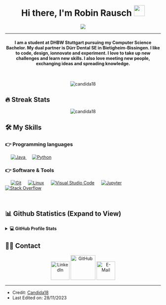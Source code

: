 <h1 align="center">Hi there, I'm Robin Rausch <img src="https://media.giphy.com/media/hvRJCLFzcasrR4ia7z/giphy.gif" width="35"></h1>
<p align="center">
  <a href="https://github.com/DenverCoder1/readme-typing-svg"><img src="https://readme-typing-svg.herokuapp.com?lines=Computer+Science+Student;Software+Developer;AI+Enthusiast;Interest+in+graphics+design;Actively+learning&center=true&width=500&height=50"></a>
</p>
<hr/>
<h4 align="center">I am a student at DHBW Stuttgart pursuing my Computer Science Bachelor. My dual partner is Dürr Dental SE in Bietigheim-Bissingen. I like to code, design, ionnovate and experiment. I love to take up new challenges and learn new skills. I also love meeting new people, exchanging ideas and spreading knowledge.</h4>
<br>
<p align="center"> <img src="https://komarev.com/ghpvc/?username=RauschRobin&label=Profile%20views&color=0e75b6&style=plastic" alt="candida18"/> </p>

## 🔥 Streak Stats
<p align="center"><img src="https://github-readme-streak-stats.herokuapp.com/?user=RauschRobin&theme=algolia" alt="candida18"/></p>

## 🛠️ My Skills
### 👉 Programming languages
<p align="left"> 
  &emsp; 
  <a href="https://www.java.com" target="_blank"> 
    <img alt="Java" src="https://img.shields.io/badge/Java-%23007396.svg?logo=java&logoColor=white">
  </a>
  &emsp;
   <a href="https://www.python.org" target="_blank">
    <img alt="Python" src="https://img.shields.io/badge/Python%20-%2314354C.svg?logo=python&logoColor=white">
  </a>
</p>

 ### 👉 Software & Tools
<p>
  &emsp;
    <a href="#"><img alt="Git" src="https://img.shields.io/badge/Git%20-%23F05033.svg?logo=git&logoColor=white"></a>
  &emsp;
    <a href="#"><img alt="Linux" src="https://img.shields.io/badge/Linux-FCC624?style=flat&logo=linux&logoColor=black"></a>
  &emsp;
    <a href="#"><img alt="Visual Studio Code" src="https://img.shields.io/badge/Visual%20Studio%20Code-0078d7.svg?logo=visual-studio-code&logoColor=white"></a>
  &emsp;
    <a href="#"><img alt="Jupyter" src="https://img.shields.io/badge/Jupyter%20-%23F37626.svg?logo=Jupyter&logoColor=white"></a>
  &emsp;
    <a href="#"><img alt="Stack Overflow" src="https://img.shields.io/badge/-Stack%20Overflow-FE7A16?logo=stack-overflow&logoColor=white"></a>
  &emsp;
</p>
<br/>

## 📊 Github Statistics (Expand to View) 
<details> 
  <summary><b>💻 GitHub Profile Stats</b></summary>
  <br/>
  <p align="center">
    <a href="https://github.com/anuraghazra/github-readme-stats"><img alt="Candida's Github Stats" src="https://github-readme-stats.vercel.app/api?username=RauschRobin&show_icons=true&count_private=true&theme=algolia" height="192px"/></a>
<br/>
  &nbsp;
	  <img src="https://github-readme-stats.vercel.app/api/top-langs?username=RauschRobin&show_icons=true&locale=en&layout=compact&theme=algolia" alt="candida18" height="192px"/>
  <br/>
  <b>Note:</b> Top languages is only a metric of the languages my public code consists of and doesn't reflect experience or skill level.
  </p>
</details>

## 🙋‍♀️ Contact
<p align="center">
  <a href="https://www.linkedin.com/in/robin-rausch-968b26236/"><img width=60 height=60 src="https://img.icons8.com/?size=256&id=xuvGCOXi8Wyg&format=png" alt="LinkedIn"/></a>
  <a href="https://github.com/RauschRobin"><img width=80 height=80 src="https://img.icons8.com/?size=256&id=sbhfmWq4KRr1&format=png" alt="GitHub"/></a>
  <a href="mailto:robin.rausch@kabelbw.de"><img width=60 height=60 src="https://img.icons8.com/?size=256&id=3AYCSzCO85Qw&format=png" alt="E-Mail"/></a>
</p>
<hr/>

* Credit: [Candida18](https://github.com/Candida18)
* Last Edited on: 28/11/2023

